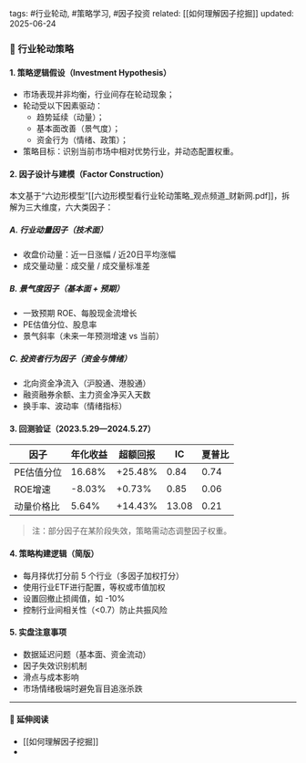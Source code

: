 
tags: #行业轮动, #策略学习, #因子投资
related: [[如何理解因子挖掘]]
updated: 2025-06-24


### 🧠 行业轮动策略

#### 1. 策略逻辑假设（Investment Hypothesis）

- 市场表现并非均衡，行业间存在轮动现象；
- 轮动受以下因素驱动：
  - 趋势延续（动量）；
  - 基本面改善（景气度）；
  - 资金行为（情绪、政策）；
- 策略目标：识别当前市场中相对优势行业，并动态配置权重。

#### 2. 因子设计与建模（Factor Construction）

本文基于“六边形模型”[[六边形模型看行业轮动策略_观点频道_财新网.pdf]]，拆解为三大维度，六大类因子：

##### A. 行业动量因子（技术面）
- 收盘价动量：近一日涨幅 / 近20日平均涨幅
- 成交量动量：成交量 / 成交量标准差

##### B. 景气度因子（基本面 + 预期）
- 一致预期 ROE、每股现金流增长
- PE估值分位、股息率
- 景气斜率（未来一年预测增速 vs 当前）

##### C. 投资者行为因子（资金与情绪）
- 北向资金净流入（沪股通、港股通）
- 融资融券余额、主力资金净买入天数
- 换手率、波动率（情绪指标）

#### 3. 回测验证（2023.5.29—2024.5.27）

| 因子 | 年化收益 | 超额回报 | IC | 夏普比 |
|------|----------|----------|----|---------|
| PE估值分位 | 16.68% | +25.48% | 0.84 | 0.74 |
| ROE增速 | -8.03% | +0.73% | 0.85 | 0.06 |
| 动量价格比 | 5.64% | +14.43% | 13.08 | 0.21 |

> 注：部分因子在某阶段失效，策略需动态调整因子权重。

#### 4. 策略构建逻辑（简版）

- 每月择优打分前 5 个行业（多因子加权打分）
- 使用行业ETF进行配置，等权或市值加权
- 设置回撤止损阈值，如 -10%
- 控制行业间相关性（<0.7）防止共振风险

#### 5. 实盘注意事项

- 数据延迟问题（基本面、资金流动）
- 因子失效识别机制
- 滑点与成本影响
- 市场情绪极端时避免盲目追涨杀跌

---
#### 🔗 延伸阅读

- [[如何理解因子挖掘]]
- 
